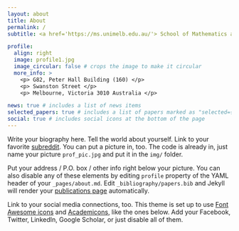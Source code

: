 ```yaml
---
layout: about
title: About
permalink: /
subtitle: <a href='https://ms.unimelb.edu.au/'> School of Mathematics and Statistics, The University of Melbourne </a>

profile:
  align: right
  image: profile1.jpg
  image_circular: false # crops the image to make it circular
  more_info: >
    <p> G82, Peter Hall Building (160) </p>
    <p> Swanston Street </p>
    <p> Melbourne, Victoria 3010 Australia </p>

news: true # includes a list of news items
selected_papers: true # includes a list of papers marked as "selected={true}"
social: true # includes social icons at the bottom of the page
---
```


Write your biography here. Tell the world about yourself. Link to your favorite [subreddit](http://reddit.com). You can put a picture in, too. The code is already in, just name your picture `prof_pic.jpg` and put it in the `img/` folder.

Put your address / P.O. box / other info right below your picture. You can also disable any of these elements by editing `profile` property of the YAML header of your `_pages/about.md`. Edit `_bibliography/papers.bib` and Jekyll will render your [publications page](/al-folio/publications/) automatically.

Link to your social media connections, too. This theme is set up to use [Font Awesome icons](https://fontawesome.com/) and [Academicons](https://jpswalsh.github.io/academicons/), like the ones below. Add your Facebook, Twitter, LinkedIn, Google Scholar, or just disable all of them.
